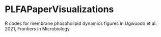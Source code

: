 # PLFAPaperVisualizations
R codes for membrane phospholipid dynamics figures in Ugwuodo et al. 2021, Frontiers in Microbiology
